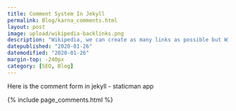 ```yaml
---
title: Comment System In Jekyll
permalink: Blog/karna_comments.html
layout: post
image: upload/wikipedia-backlinks.png
description: "Wikipedia, we can create as many links as possible but Wikipedia only accepts the changes that add value to their articles, Information needs to be factual, well-researched and error-free."
datepublished: "2020-01-26"
datemodified: "2020-01-26"
margin-top: -240px
category: [SEO, Blog]
---
```



Here is the comment form in jekyll - staticman app

{% include page_comments.html %}
